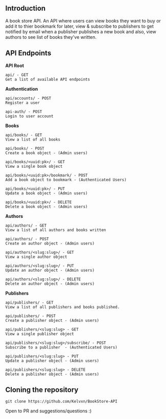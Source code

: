 ## Introduction
A book store API. An API where users can view books they want to buy or add it to thier bookmark for later, view & subscribe to publishers to get notified by email when a publisher publishes a new book and also, view authors to see list of books they've written.

## API Endpoints 
<b>API Root </b>

    api/ - GET
    Get a list of available API endpoints

<b>Authentication </b>

    api/accounts/ - POST
    Register a user

    api-auth/ - POST
    Login to user account

<b>Books</b>

    api/books/ - GET
    View a list of all books

    api/books/ - POST
    Create a book object - (Admin users)

    api/books/<uuid:pk>/ - GET
    View a single book object

    api/books/<uuid:pk>/bookmark/ - POST
    Add a book object to bookmark - (Authenticated Users)

    api/books/<uuid:pk>/ - PUT
    Update a book object - (Admin users)

    api/books/<uuid:pk>/ - DELETE
    Delete a book object - (Admin users)

<b>Authors</b>

    api/authors/ - GET
    View a list of all authors and books written

    api/authors/ - POST
    Create an author object - (Admin users)

    api/authors/<slug:slug>/ - GET
    View a single author object

    api/authors/<slug:slug>/ - PUT
    Update an author object - (Admin users)

    api/authors/<slug:slug>/ - DELETE
    Delete an author object - (Admin users)

<b>Publishers</b>

    api/publishers/ - GET
    View a list of all publishers and books published.

    api/publishers/ - POST
    Create a publisher object - (Admin users)

    api/publishers/<slug:slug> - GET
    View a single publisher object

    api/publishers/<slug:slug>/subscribe/ - POST
    Subscribe to a publisher  - (Authenticated Users)

    api/publishers/<slug:slug> - PUT
    Update a publisher object - (Admin users)

    api/publishers/<slug:slug> - DELETE
    Delete a publisher object - (Admin users)


## Cloning the repository 
```
git clone https://github.com/Kelvxn/BookStore-API
```

Open to PR and suggestions/questions :)
